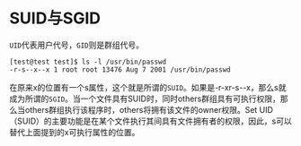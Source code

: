 # SUID与SGID

`UID`代表用户代号，`GID`则是群组代号。

```
[test@test test]$ ls -l /usr/bin/passwd
-r-s--x--x 1 root root 13476 Aug 7 2001 /usr/bin/passwd
```
在原来x的位置有一个s属性，这个就是所谓的`SUID`。如果是-r-xr-s--x，那么s就成为所谓的`SGID`。当一个文件具有SUID时，同时others群组具有可执行权限，那么当others群组执行该程序时，others将拥有该文件的owner权限。Set UID（SUID）的主要功能是在某个文件执行其间具有文件拥有者的权限，因此，s可以替代上面提到的x可执行属性的位置。